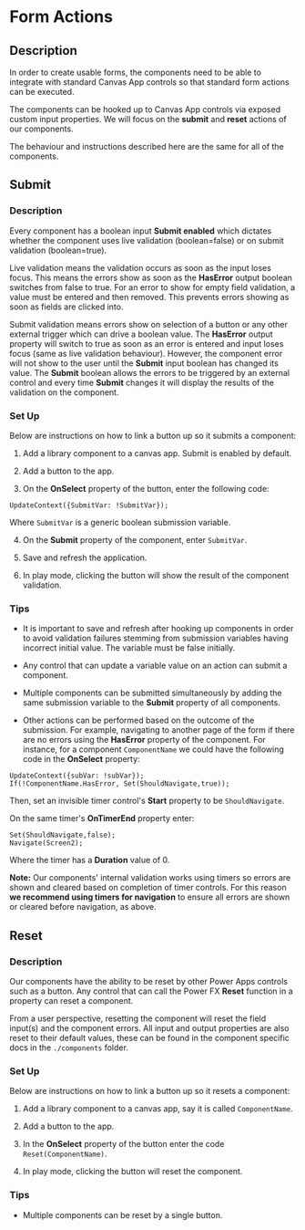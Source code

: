 # Form Actions

## Description

In order to create usable forms, the components need to be able to integrate with standard Canvas App controls so that standard form actions can be executed.

The components can be hooked up to Canvas App controls via exposed custom input properties. We will focus on the **submit** and **reset** actions of our components.

The behaviour and instructions described here are the same for all of the components.

## Submit

### Description

Every component has a boolean input **Submit enabled** which dictates whether the component uses live validation (boolean=false) or on submit validation (boolean=true).

Live validation means the validation occurs as soon as the input loses focus. This means the errors show as soon as the **HasError** output boolean switches from false to true. For an error to show for empty field validation, a value must be entered and then removed. This prevents errors showing as soon as fields are clicked into.

Submit validation means errors show on selection of a button or any other external trigger which can drive a boolean value. The **HasError** output property will switch to true as soon as an error is entered and input loses focus (same as live validation behaviour). However, the component error will not show to the user until the **Submit** input boolean has changed its value. The **Submit** boolean allows the errors to be triggered by an external control and every time **Submit** changes it will display the results of the validation on the component.

### Set Up

Below are instructions on how to link a button up so it submits a component:

1. Add a library component to a canvas app. Submit is enabled by default.

2. Add a button to the app.

3. On the **OnSelect** property of the button, enter the following code:

```
UpdateContext({SubmitVar: !SubmitVar});
```

Where `SubmitVar` is a generic boolean submission variable.

4. On the **Submit** property of the component, enter `SubmitVar`.

5. Save and refresh the application.

6. In play mode, clicking the button will show the result of the component validation.

### Tips

- It is important to save and refresh after hooking up components in order to avoid validation failures stemming from submission variables having incorrect initial value. The variable must be false initially.

- Any control that can update a variable value on an action can submit a component.

- Multiple components can be submitted simultaneously by adding the same submission variable to the **Submit** property of all components.

- Other actions can be performed based on the outcome of the submission. For example, navigating to another page of the form if there are no errors using the **HasError** property of the component. For instance, for a component `ComponentName` we could have the following code in the **OnSelect** property:

```
UpdateContext({subVar: !subVar});
If(!ComponentName.HasError, Set(ShouldNavigate,true));
```

Then, set an invisible timer control's **Start** property to be `ShouldNavigate`.

On the same timer's **OnTimerEnd** property enter:

```
Set(ShouldNavigate,false);
Navigate(Screen2);
```

Where the timer has a **Duration** value of 0.

**Note:** Our components' internal validation works using timers so errors are shown and cleared based on completion of timer controls. For this reason **we recommend using timers for navigation** to ensure all errors are shown or cleared before navigation, as above.

## Reset

### Description

Our components have the ability to be reset by other Power Apps controls such as a button. Any control that can call the Power FX **Reset** function in a property can reset a component.

From a user perspective, resetting the component will reset the field input(s) and the component errors. All input and output properties are also reset to their default values, these can be found in the component specific docs in the `./components` folder.

### Set Up

Below are instructions on how to link a button up so it resets a component:

1. Add a library component to a canvas app, say it is called `ComponentName`.

2. Add a button to the app.

3. In the **OnSelect** property of the button enter the code `Reset(ComponentName)`.

4. In play mode, clicking the button will reset the component.

### Tips

- Multiple components can be reset by a single button.
